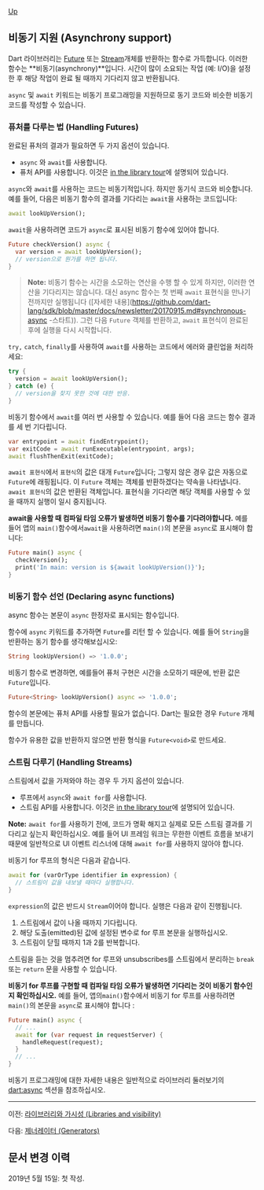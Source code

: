 [Up](./index.md)

##  비동기 지원 (Asynchrony support)

Dart 라이브러리는 [Future](#handling-futures) 또는 [Stream](#handling-streams)개체를 반환하는 함수로 가득합니다.  이러한 함수는 **비동기(asynchrony)**입니다. 시간이 많이 소요되는 작업 (예: I/O)을 설정 한 후 해당 작업이 완료 될 때까지 기다리지 않고 반환됩니다.

`async` 및 `await` 키워드는 비동기 프로그래밍을 지원하므로 동기 코드와 비슷한 비동기 코드를 작성할 수 있습니다.

<p id="handling-futres"/>

###  퓨처를 다루는 법 (Handling Futures)

완료된 퓨처의 결과가 필요하면 두 가지 옵션이 있습니다.

-  `async` 와  `await`를 사용합니다.
- 퓨처 API를 사용합니다. 이것은 [in the library tour](https://dart.dev/guides/libraries/library-tour#future)에 설명되어 있습니다.

`async`와 `await`를 사용하는  코드는 비동기적입니다. 하지만 동기식 코드와 비슷합니다. 예를 들어, 다음은 비동기 함수의 결과를 기다리는 `await`을 사용하는 코드입니다:

```dart
await lookUpVersion();
```

`await`을 사용하려면 코드가 `async`로 표시된 비동기 함수에 있어야 합니다.

```dart
Future checkVersion() async {
  var version = await lookUpVersion();
  // version으로 뭔가를 하면 됩니다.
}
```

> **Note:** 비동기 함수는 시간을 소모하는 연산을 수행 할 수 있게 하지만, 이러한 연산을 기다리지는 않습니다. 대신 async 함수는 첫 번째 `await` 표현식을 만나기 전까지만 실행됩니다 ([자세한 내용](https://github.com/dart-lang/sdk/blob/master/docs/newsletter/20170915.md#synchronous-async -스타트)). 그런 다음 `Future` 객체를 반환하고, `await` 표현식이 완료된 후에 실행을 다시 시작합니다.

`try,` `catch`, `finally`를 사용하여 `await`를 사용하는 코드에서 에러와 클린업을 처리하세요:

```dart
try {
  version = await lookUpVersion();
} catch (e) {
  // version을 찾지 못한 것에 대한 반응.
}
```

비동기 함수에서 `await`를 여러 번 사용할 수 있습니다. 예를 들어 다음 코드는 함수 결과를 세 번 기다립니다.

```dart
var entrypoint = await findEntrypoint();
var exitCode = await runExecutable(entrypoint, args);
await flushThenExit(exitCode);
```

`await 표현식`에서 `표현식`의 값은 대개 `Future`입니다; 그렇지 않은 경우 값은 자동으로 `Future`에 래핑됩니다. 이 `Future` 객체는 객체를 반환하겠다는 약속을 나타냅니다. `await 표현식`의 값은 반환된 객체입니다. 표현식을 기다리면 해당 객체를 사용할 수 있을 때까지 실행이 일시 중지됩니다.

**await을 사용할 때 컴파일 타임 오류가 발생하면 비동기 함수를 기다려야합니다.** 예를 들어 앱의 `main()`함수에서`await`을 사용하려면 `main()`의 본문을 `async`로 표시해야 합니다:

```dart
Future main() async {
  checkVersion();
  print('In main: version is ${await lookUpVersion()}');
}
```

<p id="declaring-async-functions"/>

###  비동기 함수 선언 (Declaring async functions)

async 함수는 본문이 `async` 한정자로 표시되는 함수입니다.

함수에 `async` 키워드를 추가하면 `Future`를 리턴 할 수 있습니다. 예를 들어 `String`을 반환하는 동기 함수를 생각해보십시오:

```dart
String lookUpVersion() => '1.0.0';
```

비동기 함수로 변경하면, 예를들어 퓨처 구현은 시간을 소모하기 때문에, 반환 값은 `Future`입니다.

```dart
Future<String> lookUpVersion() async => '1.0.0';
```

함수의 본문에는 퓨처 API를 사용할 필요가 없습니다. Dart는 필요한 경우 `Future` 개체를 만듭니다.

함수가 유용한 값을 반환하지 않으면 반환 형식을 `Future<void>`로 만드세요.

<p id="handling-streams"/>

###  스트림 다루기 (Handling Streams)

스트림에서 값을 가져와야 하는 경우 두 가지 옵션이 있습니다.

- 루프에서 `async`와 `await for`를 사용합니다.
- 스트림 API를 사용합니다. 이것은 [in the library tour](https://dart.dev/guides/libraries/library-tour#stream)에 설명되어 있습니다.

**Note:** `await for`를 사용하기 전에, 코드가 명확 해지고 실제로 모든 스트림 결과를 기다리고 싶는지 확인하십시오. 예를 들어 UI 프레임 워크는 무한한 이벤트 흐름을 보내기 때문에 일반적으로 UI 이벤트 리스너에 대해 `await for`를 사용하지 않아야 합니다.

비동기 for 루프의 형식은 다음과 같습니다.

```dart
await for (varOrType identifier in expression) {
  // 스트림이 값을 내보낼 때마다 실행합니다.
}
```

`expression`의 값은 반드시 `Stream`이어야 합니다. 실행은 다음과 같이 진행됩니다.

1. 스트림에서 값이 나올 때까지 기다립니다.
2. 해당 도출(emitted)된 값에 설정된 변수로 for 루프 본문을 실행하십시오.
3. 스트림이 닫힐 때까지 1과 2를 반복합니다.

스트림을 듣는 것을 멈추려면 for 루프와 unsubscribes를 스트림에서 분리하는 `break` 또는 `return` 문을 사용할 수 있습니다.

**비동기 for 루프를 구현할 때 컴파일 타임 오류가 발생하면 기다리는 것이 비동기 함수인지 확인하십시오.** 예를 들어, 앱의`main()`함수에서 비동기 for 루프를 사용하려면 `main()`의 본문을 `async`로 표시해야 합니다 :

```dart
Future main() async {
  // ...
  await for (var request in requestServer) {
    handleRequest(request);
  }
  // ...
}
```

비동기 프로그래밍에 대한 자세한 내용은 일반적으로 라이브러리 둘러보기의 [dart:async](https://dart.dev/guides/libraries/library-tour#dartasync---asynchronous-programming) 섹션을 참조하십시오.

---

이전: [라이브러리와 가시성 (Libraries and visibility)](./libraries_and_visibility.md)

다음: [제너레이터 (Generators)](./generators.md)

## 문서 변경 이력

2019년 5월 15일: 첫 작성.
